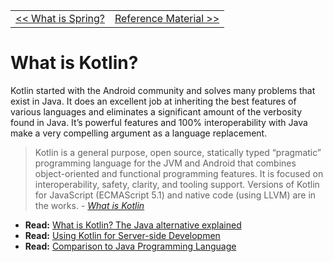 <table>
  <tr>
    <td><a href="../what-is-spring"><< What is Spring?</a></td>
    <td><a href="../">Reference Material >></a></td>
  </tr>
</table>

What is Kotlin?
======

Kotlin started with the Android community and solves many problems that exist in Java. It does an excellent job at inheriting the best features of various languages and eliminates a significant amount of the verbosity found in Java. It’s powerful features and 100% interoperability with Java make a very compelling argument as a language replacement.

> Kotlin is a general purpose, open source, statically typed “pragmatic” programming language for the JVM and Android that combines object-oriented and functional programming features. It is focused on interoperability, safety, clarity, and tooling support. Versions of Kotlin for JavaScript (ECMAScript 5.1) and native code (using LLVM) are in the works. - *[What is Kotlin](https://www.infoworld.com/article/3224868/java/what-is-kotlin-the-java-alternative-explained.html)*

* **Read:** [What is Kotlin? The Java alternative explained](https://www.infoworld.com/article/3224868/java/what-is-kotlin-the-java-alternative-explained.html)
* **Read:** [Using Kotlin for Server-side Developmen](https://kotlinlang.org/docs/reference/server-overview.html)
* **Read:** [Comparison to Java Programming Language](https://kotlinlang.org/docs/reference/comparison-to-java.html)
